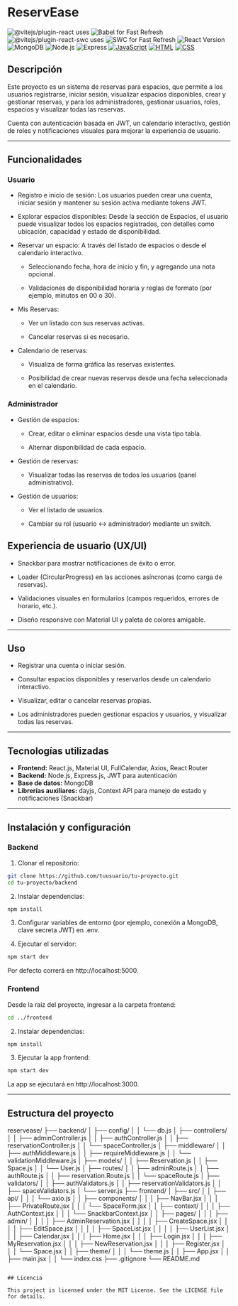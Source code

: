 # ReservEase

![@vitejs/plugin-react](https://github.com/vitejs/vite-plugin-react/blob/main/packages/plugin-react) uses
![Babel](https://babeljs.io/) for Fast Refresh
![@vitejs/plugin-react-swc](https://github.com/vitejs/vite-plugin-react/blob/main/packages/plugin-react-swc) uses 
![SWC](https://swc.rs/) for Fast Refresh
![React Version](https://img.shields.io/badge/react-18.2.0-blue)
![MongoDB](https://img.shields.io/badge/mongodb-4.4-green)
![Node.js](https://img.shields.io/badge/node-%3E=16.0.0-brightgreen)
![Express](https://img.shields.io/badge/express-4.18.2-black?logo=express&logoColor=white)
[![JavaScript](https://img.shields.io/badge/javascript-ES6+-yellow?logo=javascript&style=flat-square)](https://developer.mozilla.org/en-US/docs/Web/JavaScript)
[![HTML](https://img.shields.io/badge/html5-HTML-orange?logo=html5&style=flat-square)](https://developer.mozilla.org/en-US/docs/Web/HTML)
[![CSS](https://img.shields.io/badge/css3-CSS-blue?logo=css3&style=flat-square)](https://developer.mozilla.org/en-US/docs/Web/CSS)

## Descripción

Este proyecto es un sistema de reservas para espacios, que permite a los usuarios registrarse, iniciar sesión, visualizar espacios disponibles, crear y gestionar reservas, y para los administradores, gestionar usuarios, roles, espacios y visualizar todas las reservas.

Cuenta con autenticación basada en JWT, un calendario interactivo, gestión de roles y notificaciones visuales para mejorar la experiencia de usuario.

---

## Funcionalidades

### Usuario

- Registro e inicio de sesión: Los usuarios pueden crear una cuenta, iniciar sesión y mantener su sesión activa mediante tokens JWT.

- Explorar espacios disponibles: Desde la sección de Espacios, el usuario puede visualizar todos los espacios registrados, con detalles como ubicación, capacidad y estado de disponibilidad.

- Reservar un espacio: A través del listado de espacios o desde el calendario interactivo.

    - Seleccionando fecha, hora de inicio y fin, y agregando una nota opcional.

    - Validaciones de disponibilidad horaria y reglas de formato (por ejemplo, minutos en 00 o 30).

- Mis Reservas:

    - Ver un listado con sus reservas activas.

    - Cancelar reservas si es necesario.

- Calendario de reservas:

    - Visualiza de forma gráfica las reservas existentes.

    - Posibilidad de crear nuevas reservas desde una fecha seleccionada en el calendario.

### Administrador

- Gestión de espacios: 

    - Crear, editar o eliminar espacios desde una vista tipo tabla.

    - Alternar disponibilidad de cada espacio.

- Gestión de reservas: 

    - Visualizar todas las reservas de todos los usuarios (panel administrativo).

- Gestión de usuarios: 

    - Ver el listado de usuarios.

    - Cambiar su rol (usuario ↔ administrador) mediante un switch.

## Experiencia de usuario (UX/UI)

- Snackbar para mostrar notificaciones de éxito o error.

- Loader (CircularProgress) en las acciones asíncronas (como carga de reservas).

- Validaciones visuales en formularios (campos requeridos, errores de horario, etc.).

- Diseño responsive con Material UI y paleta de colores amigable.

---

## Uso

- Registrar una cuenta o iniciar sesión.

- Consultar espacios disponibles y reservarlos desde un calendario interactivo.

- Visualizar, editar o cancelar reservas propias.

- Los administradores pueden gestionar espacios y usuarios, y visualizar todas las reservas.

---

## Tecnologías utilizadas

- **Frontend:** React.js, Material UI, FullCalendar, Axios, React Router  
- **Backend:** Node.js, Express.js, JWT para autenticación  
- **Base de datos:** MongoDB  
- **Librerías auxiliares:** dayjs, Context API para manejo de estado y notificaciones (Snackbar)

---

## Instalación y configuración

### Backend

1. Clonar el repositorio:

```bash
git clone https://github.com/tuusuario/tu-proyecto.git
cd tu-proyecto/backend
```

2. Instalar dependencias:

```bash
npm install
```

3. Configurar variables de entorno (por ejemplo, conexión a MongoDB, clave secreta JWT) en .env.

4. Ejecutar el servidor:

```bash
npm start dev
```
Por defecto correrá en http://localhost:5000.

### Frontend

Desde la raíz del proyecto, ingresar a la carpeta frontend:

```bash
cd ../frontend
```

2. Instalar dependencias:

```bash
npm install
```

3. Ejecutar la app frontend:

```bash
npm start dev
```
La app se ejecutará en http://localhost:3000.

---

## Estructura del proyecto

reservease/
├── backend/
│   ├── config/
│   │   └── db.js
│   ├── controllers/
│   │   ├── adminController.js
│   │   ├── authController.js
│   │   ├── reservationController.js
│   │   └── spaceController.js
│   ├── middleware/
│   │   ├── authMiddleware.js
│   │   ├── requireMiddleware.js
│   │   └── validationMiddleware.js
│   ├── models/
│   │   ├── Reservation.js
│   │   ├── Space.js
│   │   └── User.js
│   ├── routes/
│   │   ├── adminRoute.js
│   │   ├── authRoute.js
│   │   ├── reservation.Route.js
│   │   └── spaceRoute.js
│   ├── validators/
│   │   ├── authValidators.js
│   │   ├── reservationValidators.js
│   │   ├── spaceValidators.js
│   └── server.js
├── frontend/
│   ├── src/
│   │   ├── api/
│   │   │   └── axio.js
│   │   ├── components/
│   │   │   ├── NavBar.jsx
│   │   │   ├── PrivateRoute.jsx
│   │   │   └── SpaceForm.jsx
│   │   ├── context/
│   │   │   ├── AuthContext.jsx
│   │   │   └── SnackbarContext.jsx
│   │   ├── pages/
│   │   │   ├── admin/
│   │   │   │   ├── AdminReservation.jsx
│   │   │   │   ├── CreateSpace.jsx
│   │   │   │   ├── EditSpace.jsx
│   │   │   │   ├── SpaceList.jsx
│   │   │   │   ├── UserList.jsx
│   │   │   ├── Calendar.jsx
│   │   │   ├── Home.jsx
│   │   │   ├── Login.jsx
│   │   │   ├── MyReservation.jsx
│   │   │   ├── NewReservation.jsx
│   │   │   ├── Register.jsx
│   │   │   └── Space.jsx
│   │   ├── theme/
│   │   │   └── theme.js
│   │   ├── App.jsx
│   │   ├── main.jsx
│   │   └── index.css
├── .gitignore
└── README.md
```

## Licencia

This project is licensed under the MIT License. See the LICENSE file for details.